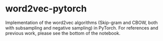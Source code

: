 # word2vec-pytorch
Implementation of the word2vec algorithms (Skip-gram and CBOW, both with subsampling and negative sampling) in PyTorch. For references and previous work, please see the bottom of the notebook.
